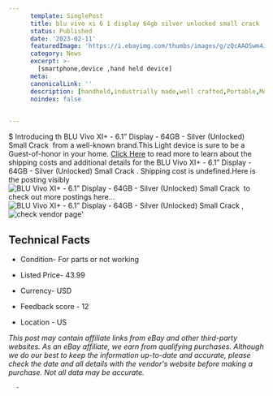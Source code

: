 ```yaml
---
      template: SinglePost
      title: blu vivo xi 6 1 display 64gb silver unlocked small crack 
      status: Published
      date: '2023-02-11'
      featuredImage: 'https://i.ebayimg.com/thumbs/images/g/zQcAAOSwm4JjCv-o/s-l225.jpg'
      category: News
      excerpt: >-
        [smartphone,device ,hand held device]
      meta:
      canonicalLink: ''
      description: [handheld,industrially made,well crafted,Portable,Mobile,Compact,Convenient,Lightweight,Maneuverable,Man-portable,Miniature,Carriable,Hand-held,Light,Holdable,Transportable,Mobile device,Pocket-sized,On-the-go,Wireless,Cordless,Compact size,Convenient size, smartphone,device ,hand held device]
      noindex: false
      

---
```

$
      Introducing th BLU Vivo XI+ - 6.1” Display - 64GB - Silver (Unlocked) Small Crack  from a well-known brand.This Light device  is sure to be a Guest-of-honor in your home. [Click Here](https://www.ebay.com/itm/144695987780?hash=item21b08d8e44%3Ag%3AzQcAAOSwm4JjCv-o&mkevt=1&mkcid=1&mkrid=711-53200-19255-0&campid=%253CePNCampaignId%253E&customid=%253CreferenceId%253E&toolid=10049) to read more to learn about the shipping costs and additional details for the BLU Vivo XI+ - 6.1” Display - 64GB - Silver (Unlocked) Small Crack . Shipping cost is undefined.Here is the posting visibly ![BLU Vivo XI+ - 6.1” Display - 64GB - Silver (Unlocked) Small Crack ](https://i.ebayimg.com/thumbs/images/g/zQcAAOSwm4JjCv-o/s-l225.jpg) to check out more postings here... ![BLU Vivo XI+ - 6.1” Display - 64GB - Silver (Unlocked) Small Crack ](https://i.ebayimg.com/images/g/zQcAAOSwm4JjCv-o/s-l1600.jpg), ![check vendor page](https://origin-galleryplus.ebayimg.com/ws/web/144695987780_2_0_1/225x225.jpg,https://origin-galleryplus.ebayimg.com/ws/web/144695987780_3_0_1/225x225.jpg,https://origin-galleryplus.ebayimg.com/ws/web/144695987780_4_0_1/225x225.jpg,https://origin-galleryplus.ebayimg.com/ws/web/144695987780_5_0_1/225x225.jpg)'

      

 ## Technical Facts 



     
      

 - Condition- For parts or not working 


      

 - Listed Price- 43.99 


      

 - Currency- USD 


      

 - Feedback score - 12 


      

 - Location - US 


      
      

 *_This post may contain affiliate links from eBay and other third-party websites. As an eBay affiliate, we earn from qualifying purchases. Although we do our best to keep the information up-to-date and accurate, please check the date and all details with the vendor's website before making a purchase. Not all data may be accurate._*




      -
